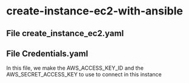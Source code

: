 # create-instance-ec2-with-ansible

## File create_instance_ec2.yaml

## File Credentials.yaml

In this file, we make the AWS_ACCESS_KEY_ID and the AWS_SECRET_ACCESS_KEY to use to connect in this instance
